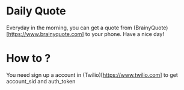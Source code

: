 # Daily Quote
Everyday in the morning, you can get a quote from (BrainyQuote)[https://www.brainyquote.com] to your phone. Have a nice day!

# How to ?
You need sign up a account in (Twilio)[https://www.twilio.com] to get account_sid and auth_token
